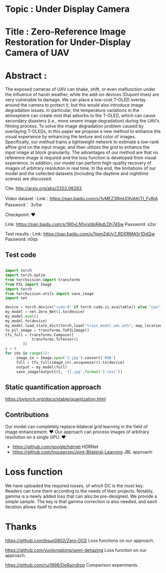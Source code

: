 # Topic : Under Display Camera

# Title : Zero-Reference Image Restoration for Under-Display Camera of UAV

# Abstract : 
The exposed cameras of UAV can shake, shift, or even malfunction under the influence of harsh weather, while the add-on devices (Dupont lines)
are very vulnerable to damage. We can place a low-cost T-OLED overlay around the camera to protect it, but this would also introduce image degradation issues. In particular, the temperature variations in the atmosphere can create mist that adsorbs to the T-OLED, which can cause secondary disasters (i.e., more severe image degradation) during the UAV’s filming process. To solve the image degradation problem caused by overlaying T-OLEDs, in this paper we propose a new method to enhance the visual experience by enhancing the texture and color of images. Specifically, our method trains a lightweight network to estimate a low-rank affine grid on the input image, and then utilizes the grid to enhance the input image at block granularity. The advantages of our method are that no reference image is required and the loss function is developed from visual experience. In addition, our model can perform high-quality recovery of images of arbitrary resolution in real time. In the end, the limitations of our model and the collected datasets (including the daytime and nighttime scenes) are discussed.

Cite: http://arxiv.org/abs/2202.06283

Video dataset :  Link：https://pan.baidu.com/s/1vMEZ3RmUOhiAKiTI_FyRjA 
Password： 3v5w 

Checkpoint: &hearts;

Link: https://pan.baidu.com/s/1R0yLN1vixbbjRAdLDh74Sw
Password: s2sr

Test results :
Link: https://pan.baidu.com/s/1jpmZdUy7_RD0RMA5r1DdQw 
Password: n0qs 


## Test code

```python

import torch
import torch.optim
from torchvision import transforms
from PIL import Image
import torch 
from torchvision.utils import save_image
import net

device = torch.device("cuda:0" if torch.cuda.is_available() else "cpu")
my_model = net.Zero_Net().to(device)
my_model.eval()
my_model.to(device)
my_model.load_state_dict(torch.load("train_model_udc.pth", map_location=torch.device('cpu'))) 
to_pil_image = transforms.ToPILImage()
tfs_full = transforms.Compose([
            transforms.ToTensor()
        ])
i = 0
for idx in range(1):
     image_in = Image.open('3.jpg').convert('RGB')
     full = tfs_full(image_in).unsqueeze(0).to(device)
     output = my_model(full)
     save_image(output[0], '{}.jpg'.format('3_test'))

 ```

## Static quantification approach

https://pytorch.org/docs/stable/quantization.html

## Contributions

Our model can completely replace bilateral grid learning in the field of image enhancement. &hearts; 
Our approach can process images of arbitrary resolution on a single GPU.                    &hearts;

+ https://github.com/google/hdrnet HDRNet
+ https://github.com/mousecpn/Joint-Bilateral-Learning JBL approach

# Loss function

We have uploaded the required losses, of which DC is the most key. Readers can tune them according to the needs of their projects.
Notably, gamma is a newly added loss that can also be pre-designed.
We provide a simple sample. The key is that gamma correction is also needed, and each iteration allows itself to evolve.

# Thanks

https://github.com/bsun0802/Zero-DCE            Loss functions on our approach.

https://github.com/yunlongdong/semi-dehazing    Loss function on our approach.

https://github.com/rui1996/DeRaindrop           Comparison experiments.
